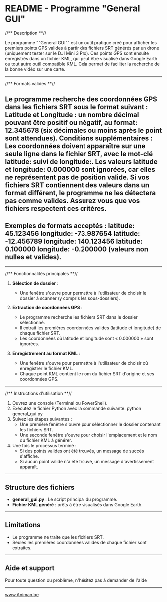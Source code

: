 # README - Programme "General GUI"

//** Description **//

Le programme ""General GUI"" est un outil pratique créé pour afficher les premiers points GPS valides à partir des fichiers SRT générés par un drone (uniquement tester sur le DJI Mini 3 Pro). Ces points GPS sont ensuite enregistrés dans un fichier KML, qui peut être visualisé dans Google Earth ou tout autre outil compatible KML. Cela permet de faciliter la recherche de la bonne vidéo sur une carte.
__________________________

//** Formats valides **//

Le programme recherche des coordonnées GPS dans les fichiers SRT sous le format suivant :
Latitude et Longitude : un nombre décimal pouvant être positif ou négatif, au format: 12.345678 (six décimales ou moins après le point sont attendues).
Conditions supplémentaires :
Les coordonnées doivent apparaître sur une seule ligne dans le fichier SRT, avec le mot-clé latitude: suivi de longitude:.
Les valeurs latitude et longitude: 0.000000 sont ignorées, car elles ne représentent pas de position valide.
Si vos fichiers SRT contiennent des valeurs dans un format différent, le programme ne les détectera pas comme valides. Assurez vous que vos fichiers respectent ces critères.
--------
Exemples de formats acceptés :
latitude: 45.123456 longitude: -73.987654
latitude: -12.456789 longitude: 140.123456
latitude: 0.100000 longitude: -0.200000 (valeurs non nulles et valides).
--------
______________________________________

//** Fonctionnalités principales **//

1. **Sélection de dossier** :
   - Une fenêtre s'ouvre pour permettre à l'utilisateur de choisir le dossier à scanner (y compris les sous-dossiers).
   
2. **Extraction de coordonnées GPS** :
   - Le programme recherche les fichiers SRT dans le dossier sélectionné.
   - Il extrait les premières coordonnées valides (latitude et longitude) de chaque fichier SRT.
   - Les coordonnées où latitude et longitude sont « 0.000000 » sont ignorées.

3. **Enregistrement au format KML** :
   - Une fenêtre s'ouvre pour permettre à l'utilisateur de choisir où enregistrer le fichier KML.
   - Chaque point KML contient le nom du fichier SRT d'origine et ses coordonnées GPS.

_____________________________________

//** Instructions d'utilisation **//

1. Ouvrez une console (Terminal ou PowerShell).
2. Exécutez le fichier Python avec la commande suivante:
	python general_gui.py
3. Suivez les étapes suivantes :
   - Une première fenêtre s'ouvre pour sélectionner le dossier contenant les fichiers SRT.
   - Une seconde fenêtre s'ouvre pour choisir l'emplacement et le nom du fichier KML à générer.
4. Une fois le processus terminé :
   - Si des points valides ont été trouvés, un message de succès s'affiche.
   - Si aucun point valide n'a été trouvé, un message d'avertissement apparaît.

__________________________

## Structure des fichiers
- **general_gui.py** : Le script principal du programme.
- **Fichier KML généré** : prêts à être visualisés dans Google Earth.

__________

## Limitations
- Le programme ne traite que les fichiers SRT.
- Seules les premières coordonnées valides de chaque fichier sont extraites.

__________

## Aide et support
Pour toute question ou problème, n'hésitez pas à demander de l'aide 

__________

www.Animan.be

